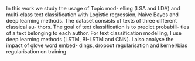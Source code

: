  In this work we study the usage of Topic mod- elling (LSA and LDA) and multi-class text classification with Logistic regression, Naive Bayes and deep learning methods. The dataset consists of texts of three different classical au- thors. The goal of text classification is to predict probabili- ties of a text belonging to each author. For text classification modelling, I use deep learning methods (LSTM, BI-LSTM and CNN). I also analyse the impact of glove word embed- dings, dropout regularisation and kernel/bias regularisation on training.
